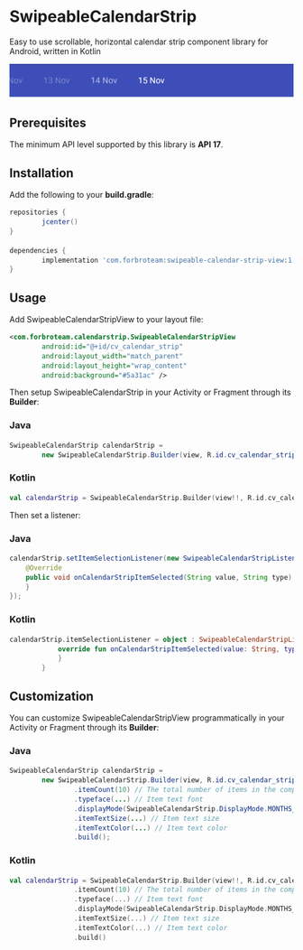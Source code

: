 # SwipeableCalendarStrip
Easy to use scrollable, horizontal calendar strip component library for Android, written in Kotlin

![screenshot](assets/calendar_strip_view.png)

## Prerequisites
The minimum API level supported by this library is **API 17**.

## Installation
Add the following to your **build.gradle**:

```gradle
repositories {
        jcenter()
}
    
dependencies {
        implementation 'com.forbroteam:swipeable-calendar-strip-view:1.1.5'
}
```

## Usage
Add SwipeableCalendarStripView to your layout file:
```xml
<com.forbroteam.calendarstrip.SwipeableCalendarStripView
        android:id="@+id/cv_calendar_strip"
        android:layout_width="match_parent"
        android:layout_height="wrap_content"
        android:background="#5a31ac" />
```  

Then setup SwipeableCalendarStrip in your Activity or Fragment through its **Builder**:

### Java
```java
SwipeableCalendarStrip calendarStrip = 
        new SwipeableCalendarStrip.Builder(view, R.id.cv_calendar_strip).build();
```
### Kotlin
```kotlin
val calendarStrip = SwipeableCalendarStrip.Builder(view!!, R.id.cv_calendar_strip).build()
```

Then set a listener:

### Java
```java
calendarStrip.setItemSelectionListener(new SwipeableCalendarStripListener() {
    @Override
    public void onCalendarStripItemSelected(String value, String type) {
    }
});
```
### Kotlin
```kotlin
calendarStrip.itemSelectionListener = object : SwipeableCalendarStripListener {
            override fun onCalendarStripItemSelected(value: String, type: String) {
            }
        }
```

## Customization
You can customize SwipeableCalendarStripView programmatically in your Activity or Fragment through its **Builder**:

### Java
```java
SwipeableCalendarStrip calendarStrip = 
        new SwipeableCalendarStrip.Builder(view, R.id.cv_calendar_strip)
                .itemCount(10) // The total number of items in the component
                .typeface(...) // Item text font
                .displayMode(SwipeableCalendarStrip.DisplayMode.MONTHS_YEARS) // Date format
                .itemTextSize(...) // Item text size
                .itemTextColor(...) // Item text color
                .build();
```
### Kotlin
```kotlin
val calendarStrip = SwipeableCalendarStrip.Builder(view!!, R.id.cv_calendar_strip)
                .itemCount(10) // The total number of items in the component
                .typeface(...) // Item text font
                .displayMode(SwipeableCalendarStrip.DisplayMode.MONTHS_YEARS) // Date format
                .itemTextSize(...) // Item text size
                .itemTextColor(...) // Item text color
                .build()
```
